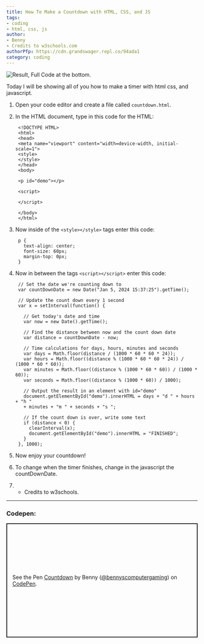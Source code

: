 ```yaml
---
title: How To Make a Countdown with HTML, CSS, and JS
tags: 
- coding
- html, css, js
author:
- Benny
- Credits to w3schools.com
authorPfp: https://cdn.grandswager.repl.co/94ada1
category: coding
---
```


![Result, Full Code at the bottom.](https://cdn.grandswager.repl.co/a07279) 

Today I will be showing all of you how to make a timer with html css, and javascript.

1. Open your code editor and create a file called `countdown.html`.
2. In the HTML document, type in this code for the HTML:

        <!DOCTYPE HTML>
        <html>
        <head>
        <meta name="viewport" content="width=device-width, initial-scale=1">
        <style>
        </style>
        </head>
        <body>
        
        <p id="demo"></p>
        
        <script>
   
        </script>
   
        </body>
        </html>

4. Now inside of the `<style></style>` tags enter this code:

        p {
          text-align: center;
          font-size: 60px;
          margin-top: 0px;
        }

5. Now in between the tags `<script></script>` enter this code:

        // Set the date we're counting down to
        var countDownDate = new Date("Jan 5, 2024 15:37:25").getTime();
        
        // Update the count down every 1 second
        var x = setInterval(function() {
        
          // Get today's date and time
          var now = new Date().getTime();
            
          // Find the distance between now and the count down date
          var distance = countDownDate - now;
            
          // Time calculations for days, hours, minutes and seconds
          var days = Math.floor(distance / (1000 * 60 * 60 * 24));
          var hours = Math.floor((distance % (1000 * 60 * 60 * 24)) / (1000 * 60 * 60));
          var minutes = Math.floor((distance % (1000 * 60 * 60)) / (1000 * 60));
          var seconds = Math.floor((distance % (1000 * 60)) / 1000);
            
          // Output the result in an element with id="demo"
          document.getElementById("demo").innerHTML = days + "d " + hours + "h "
          + minutes + "m " + seconds + "s ";
            
          // If the count down is over, write some text 
          if (distance < 0) {
            clearInterval(x);
            document.getElementById("demo").innerHTML = "FINISHED";
          }
        }, 1000);

6. Now enjoy your countdown!
7. To change when the timer finishes, change in the javascript the countDownDate.
8. - Credits to w3schools.

---
### Codepen:
<p class="codepen" data-height="300" data-default-tab="html,result" data-slug-hash="YzYQLeN" data-user="bennyscomputergaming" style="height: 300px; box-sizing: border-box; display: flex; align-items: center; justify-content: center; border: 2px solid; margin: 1em 0; padding: 1em;">
  <span>See the Pen <a href="https://codepen.io/bennyscomputergaming/pen/YzYQLeN">
  Countdown</a> by Benny (<a href="https://codepen.io/bennyscomputergaming">@bennyscomputergaming</a>)
  on <a href="https://codepen.io">CodePen</a>.</span>
</p>
<script async src="https://cpwebassets.codepen.io/assets/embed/ei.js"></script>